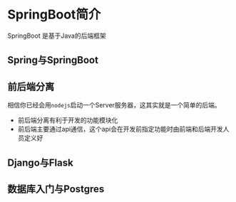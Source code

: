 # SpringBoot简介
SpringBoot 是基于Java的后端框架
## Spring与SpringBoot

## 前后端分离
相信你已经会用`nodejs`启动一个Server服务器，这其实就是一个简单的后端。

+ 前后端分离有利于开发的功能模块化
+ 前后端主要通过api通信，这个api会在开发前指定功能时由前端和后端开发人员定义好

## Django与Flask

## 数据库入门与Postgres

